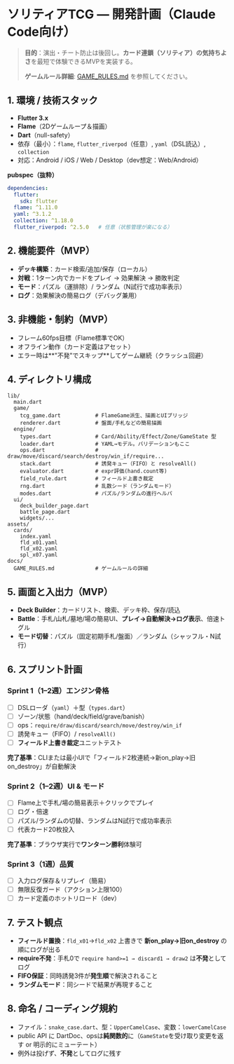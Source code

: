# ソリティアTCG — 開発計画（Claude Code向け）

> **目的**：演出・チート防止は後回し。**カード連鎖（ソリティア）の気持ちよさ**を最短で体験できるMVPを実装する。
>
> **ゲームルール詳細**: [GAME_RULES.md](./docs/GAME_RULES.md) を参照してください。

## 1. 環境 / 技術スタック

* **Flutter 3.x**
* **Flame**（2Dゲームループ＆描画）
* **Dart**（null-safety）
* 依存（最小）：`flame`, `flutter_riverpod`（任意）, `yaml`（DSL読込）, `collection`
* 対応：Android / iOS / Web / Desktop（dev想定：Web/Android）

**pubspec（抜粋）**

```yaml
dependencies:
  flutter:
    sdk: flutter
  flame: ^1.11.0
  yaml: ^3.1.2
  collection: ^1.18.0
  flutter_riverpod: ^2.5.0   # 任意（状態管理が楽になる）
```

## 2. 機能要件（MVP）

* **デッキ構築**：カード検索/追加/保存（ローカル）
* **対戦**：1ターン内でカードをプレイ → 効果解決 → 勝敗判定
* **モード**：パズル（運排除）/ ランダム（N試行で成功率表示）
* **ログ**：効果解決の簡易ログ（デバッグ兼用）

## 3. 非機能・制約（MVP）

* フレーム60fps目標（Flame標準でOK）
* オフライン動作（カード定義はアセット）
* エラー時は**"不発"でスキップ**してゲーム継続（クラッシュ回避）

## 4. ディレクトリ構成

```
lib/
  main.dart
  game/
    tcg_game.dart           # FlameGame派生、描画とUIブリッジ
    renderer.dart           # 盤面/手札などの簡易描画
  engine/
    types.dart              # Card/Ability/Effect/Zone/GameState 型
    loader.dart             # YAML→モデル。バリデーションもここ
    ops.dart                # draw/move/discard/search/destroy/win_if/require...
    stack.dart              # 誘発キュー（FIFO）と resolveAll()
    evaluator.dart          # expr評価(hand.count等)
    field_rule.dart         # フィールド上書き裁定
    rng.dart                # 乱数シード（ランダムモード）
    modes.dart              # パズル/ランダムの進行ヘルパ
  ui/
    deck_builder_page.dart
    battle_page.dart
    widgets/...
assets/
  cards/
    index.yaml
    fld_x01.yaml
    fld_x02.yaml
    spl_x07.yaml
docs/
  GAME_RULES.md             # ゲームルールの詳細
```

## 5. 画面と入出力（MVP）

* **Deck Builder**：カードリスト、検索、デッキ枠、保存/読込
* **Battle**：手札/山札/墓地/場の簡易UI、**プレイ→自動解決→ログ表示**、倍速トグル
* **モード切替**：パズル（固定初期手札/盤面）／ランダム（シャッフル・N試行）

## 6. スプリント計画

### Sprint 1（1–2週）エンジン骨格

* [ ] DSLローダ（`yaml`）＋型（`types.dart`）
* [ ] ゾーン/状態（hand/deck/field/grave/banish）
* [ ] ops：`require/draw/discard/search/move/destroy/win_if`
* [ ] 誘発キュー（FIFO）/ `resolveAll()`
* [ ] **フィールド上書き裁定**ユニットテスト

**完了基準**：CLIまたは最小UIで「フィールド2枚連続→新on_play→旧on_destroy」が自動解決

### Sprint 2（1–2週）UI & モード

* [ ] Flame上で手札/場の簡易表示＋クリックでプレイ
* [ ] ログ・倍速
* [ ] パズル/ランダムの切替、ランダムはN試行で成功率表示
* [ ] 代表カード20枚投入

**完了基準**：ブラウザ実行で**ワンターン勝利**体験可

### Sprint 3（1週）品質

* [ ] 入力ログ保存＆リプレイ（簡易）
* [ ] 無限反復ガード（アクション上限100）
* [ ] カード定義のホットリロード（dev）

## 7. テスト観点

* **フィールド置換**：`fld_x01`→`fld_x02` 上書きで **新on_play→旧on_destroy** の順にログが出る
* **require不発**：手札0で `require hand>=1 → discard1 → draw2` は**不発**としてログ
* **FIFO保証**：同時誘発3件が**発生順**で解決されること
* **ランダムモード**：同シードで結果が再現すること

## 8. 命名 / コーディング規約

* ファイル：`snake_case.dart`、型：`UpperCamelCase`、変数：`lowerCamelCase`
* public API に DartDoc、opsは**純関数的**に（`GameState`を受け取り変更を返す or 明示的にミューテート）
* 例外は投げず、**不発**としてログに残す